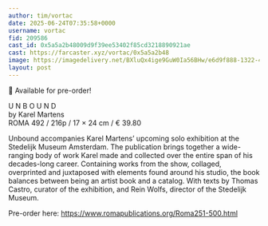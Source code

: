 ```yaml
---
author: tim/vortac
date: 2025-06-24T07:35:58+0000
username: vortac
fid: 209586
cast_id: 0x5a5a2b48009d9f39ee53402f85cd3218890921ae
cast: https://farcaster.xyz/vortac/0x5a5a2b48
image: https://imagedelivery.net/BXluQx4ige9GuW0Ia56BHw/e6d9f888-1322-4b48-5438-22d760d9aa00/original
layout: post
---
```

👀 Available for pre-order!  
   
U N B O U N D  
by Karel Martens  
ROMA 492 / 216p / 17 × 24 cm / € 39.80  
  
Unbound accompanies Karel Martens’ upcoming solo exhibition at the Stedelijk Museum Amsterdam. The publication brings together a wide-ranging body of work Karel made and collected over the entire span of his decades-long career. Containing works from the show, collaged, overprinted and juxtaposed with elements found around his studio, the book balances between being an artist book and a catalog. With texts by Thomas Castro, curator of the exhibition, and Rein Wolfs, director of the Stedelijk Museum.  
  
Pre-order here: https://www.romapublications.org/Roma251-500.html  

<img src='https://imagedelivery.net/BXluQx4ige9GuW0Ia56BHw/e6d9f888-1322-4b48-5438-22d760d9aa00/original' alt='' referrerpolicy='no-referrer'/>